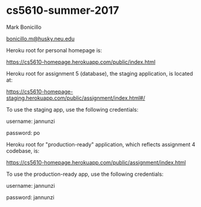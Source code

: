 # cs5610-summer-2017

Mark Bonicillo

bonicillo.m@husky.neu.edu

Heroku root for personal homepage is:

https://cs5610-homepage.herokuapp.com/public/index.html

Heroku root for assignment 5 (database), the staging application, is located at:

https://cs5610-homepage-staging.herokuapp.com/public/assignment/index.html#/


To use the staging app, use the following credentials:

username: jannunzi

password: po



Heroku root for "production-ready" application, which reflects assignment 4 codebase, is:

https://cs5610-homepage.herokuapp.com/public/assignment/index.html

To use the production-ready app, use the following credentials:

username: jannunzi

password: jannunzi



